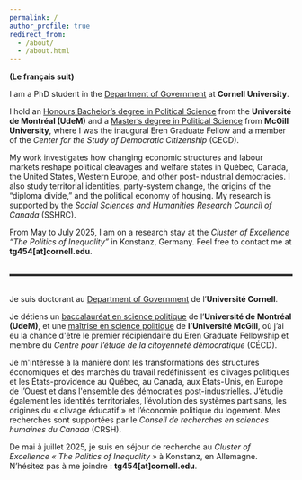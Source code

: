 ```yaml
---
permalink: /
author_profile: true
redirect_from: 
  - /about/
  - /about.html
---
```



**(Le français suit)**

I am a PhD student in the [Department of Government](https://government.cornell.edu/thomas-gareau-paquette-0) at **Cornell University**.

I hold an [Honours Bachelor’s degree in Political Science](https://pol.umontreal.ca/programmes-cours/premier-cycle/baccalaureat-science-politique/) from the **Université de Montréal (UdeM)** and a [Master’s degree in Political Science](https://www.mcgill.ca/politicalscience/grad/admissions/ma) from **McGill University**, where I was the inaugural Eren Graduate Fellow and a member of the *Center for the Study of Democratic Citizenship* (CECD).

My work investigates how changing economic structures and labour markets reshape political cleavages and welfare states in Québec, Canada, the United States, Western Europe, and other post-industrial democracies. I also study territorial identities, party-system change, the origins of the “diploma divide,” and the political economy of housing. My research is supported by the *Social Sciences and Humanities Research Council of Canada* (SSHRC).

From May to July 2025, I am on a research stay at the *Cluster of Excellence “The Politics of Inequality”* in Konstanz, Germany. Feel free to contact me at **tg454[at]cornell.edu**.

<hr style="border: 0; border-top: 3px solid #333; margin: 2rem 0;">

Je suis doctorant au [Department of Government](https://government.cornell.edu/thomas-gareau-paquette-0) de l’**Université Cornell**.

Je détiens un [baccalauréat en science politique](https://pol.umontreal.ca/programmes-cours/premier-cycle/baccalaureat-science-politique/) de l’**Université de Montréal (UdeM)**, et une [maîtrise en science politique](https://www.mcgill.ca/politicalscience/grad/admissions/ma) de **l’Université McGill**, où j’ai eu la chance d'être le premier récipiendaire du Eren Graduate Fellowship et membre du *Centre pour l’étude de la citoyenneté démocratique* (CÉCD).

Je m'intéresse à la manière dont les transformations des structures économiques et des marchés du travail redéfinissent les clivages politiques et les États-providence au Québec, au Canada, aux États-Unis, en Europe de l’Ouest et dans l'ensemble des démocraties post-industrielles. J’étudie également les identités territoriales, l’évolution des systèmes partisans, les origines du « clivage éducatif » et l’économie politique du logement. Mes recherches sont supportées par le *Conseil de recherches en sciences humaines du Canada* (CRSH).

De mai à juillet 2025, je suis en séjour de recherche au *Cluster of Excellence « The Politics of Inequality »* à Konstanz, en Allemagne. N’hésitez pas à me joindre : **tg454[at]cornell.edu**. 